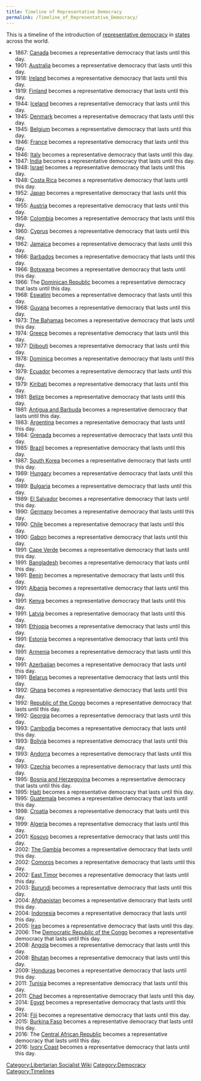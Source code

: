 ```yaml
---
title: Timeline of Representative Democracy
permalink: /Timeline_of_Representative_Democracy/
---
```


This is a timeline of the introduction of [representative
democracy](Representative_Democracy.md "wikilink") in
[states](List_of_States.md "wikilink") across the world.

- 1867: [Canada](Canada.md "wikilink") becomes a representative democracy
  that lasts until this day.
- 1901: [Australia](Australia.md "wikilink") becomes a representative
  democracy that lasts until this day.
- 1918: [Ireland](Ireland.md "wikilink") becomes a representative democracy
  that lasts until this day.
- 1919: [Finland](Finland.md "wikilink") becomes a representative democracy
  that lasts until this day.
- 1944: [Iceland](Iceland.md "wikilink") becomes a representative democracy
  that lasts until this day.
- 1945: [Denmark](Denmark.md "wikilink") becomes a representative democracy
  that lasts until this day.
- 1945: [Belgium](Belgium.md "wikilink") becomes a representative democracy
  that lasts until this day.
- 1946: [France](France.md "wikilink") becomes a representative democracy
  that lasts until this day.
- 1946: [Italy](Italy.md "wikilink") becomes a representative democracy
  that lasts until this day.
- 1947: [India](India.md "wikilink") becomes a representative democracy
  that lasts until this day.
- 1948: [Israel](Israel.md "wikilink") becomes a representative democracy
  that lasts until this day.
- 1948: [Costa Rica](Costa_Rica.md "wikilink") becomes a representative
  democracy that lasts until this day.
- 1952: [Japan](Japan.md "wikilink") becomes a representative democracy
  that lasts until this day.
- 1955: [Austria](Austria.md "wikilink") becomes a representative democracy
  that lasts until this day.
- 1958: [Colombia](Colombia.md "wikilink") becomes a representative
  democracy that lasts until this day.
- 1960: [Cyprus](Cyprus.md "wikilink") becomes a representative democracy
  that lasts until this day.
- 1962: [Jamaica](Jamaica.md "wikilink") becomes a representative democracy
  that lasts until this day.
- 1966: [Barbados](Barbados.md "wikilink") becomes a representative
  democracy that lasts until this day.
- 1966: [Botswana](Botswana.md "wikilink") becomes a representative
  democracy that lasts until this day.
- 1966: The [Dominican Republic](Dominican_Republic.md "wikilink") becomes
  a representative democracy that lasts until this day.
- 1968: [Eswatini](Eswatini.md "wikilink") becomes a representative
  democracy that lasts until this day.
- 1968: [Guyana](Guyana.md "wikilink") becomes a representative democracy
  that lasts until this day.
- 1973: [The Bahamas](The_Bahamas.md "wikilink") becomes a representative
  democracy that lasts until this day.
- 1974: [Greece](Greece.md "wikilink") becomes a representative democracy
  that lasts until this day.
- 1977: [Djibouti](Djibouti.md "wikilink") becomes a representative
  democracy that lasts until this day.
- 1978: [Dominica](Dominica.md "wikilink") becomes a representative
  democracy that lasts until this day.
- 1979: [Ecuador](Ecuador.md "wikilink") becomes a representative democracy
  that lasts until this day.
- 1979: [Kiribati](Kiribati.md "wikilink") becomes a representative
  democracy that lasts until this day.
- 1981: [Belize](Belize.md "wikilink") becomes a representative democracy
  that lasts until this day.
- 1981: [Antigua and Barbuda](Antigua_and_Barbuda.md "wikilink") becomes a
  representative democracy that lasts until this day.
- 1983: [Argentina](Argentina.md "wikilink") becomes a representative
  democracy that lasts until this day.
- 1984: [Grenada](Grenada.md "wikilink") becomes a representative democracy
  that lasts until this day.
- 1985: [Brazil](Brazil.md "wikilink") becomes a representative democracy
  that lasts until this day.
- 1987: [South Korea](South_Korea.md "wikilink") becomes a representative
  democracy that lasts until this day.
- 1989: [Hungary](Hungary.md "wikilink") becomes a representative democracy
  that lasts until this day.
- 1989: [Bulgaria](Bulgaria.md "wikilink") becomes a representative
  democracy that lasts until this day.
- 1989: [El Salvador](El_Salvador.md "wikilink") becomes a representative
  democracy that lasts until this day.
- 1990: [Germany](Germany.md "wikilink") becomes a representative democracy
  that lasts until this day.
- 1990: [Chile](Chile.md "wikilink") becomes a representative democracy
  that lasts until this day.
- 1990: [Gabon](Gabon.md "wikilink") becomes a representative democracy
  that lasts until this day.
- 1991: [Cape Verde](Cape_Verde.md "wikilink") becomes a representative
  democracy that lasts until this day.
- 1991: [Bangladesh](Bangladesh.md "wikilink") becomes a representative
  democracy that lasts until this day.
- 1991: [Benin](Benin.md "wikilink") becomes a representative democracy
  that lasts until this day.
- 1991: [Albania](Albania.md "wikilink") becomes a representative democracy
  that lasts until this day.
- 1991: [Kenya](Kenya.md "wikilink") becomes a representative democracy
  that lasts until this day.
- 1991: [Latvia](Latvia.md "wikilink") becomes a representative democracy
  that lasts until this day.
- 1991: [Ethiopia](Ethiopia.md "wikilink") becomes a representative
  democracy that lasts until this day.
- 1991: [Estonia](Estonia.md "wikilink") becomes a representative democracy
  that lasts until this day.
- 1991: [Armenia](Armenia.md "wikilink") becomes a representative democracy
  that lasts until this day.
- 1991: [Azerbaijan](Azerbaijan.md "wikilink") becomes a representative
  democracy that lasts until this day.
- 1991: [Belarus](Belarus.md "wikilink") becomes a representative democracy
  that lasts until this day.
- 1992: [Ghana](Ghana.md "wikilink") becomes a representative democracy
  that lasts until this day.
- 1992: [Republic of the Congo](Republic_of_the_Congo.md "wikilink")
  becomes a representative democracy that lasts until this day.
- 1992: [Georgia](Georgia.md "wikilink") becomes a representative democracy
  that lasts until this day.
- 1993: [Cambodia](Cambodia.md "wikilink") becomes a representative
  democracy that lasts until this day.
- 1993: [Bolivia](Bolivia.md "wikilink") becomes a representative democracy
  that lasts until this day.
- 1993: [Andorra](Andorra.md "wikilink") becomes a representative democracy
  that lasts until this day.
- 1993: [Czechia](Czechia.md "wikilink") becomes a representative democracy
  that lasts until this day.
- 1995: [Bosnia and Herzegovina](Bosnia_and_Herzegovina.md "wikilink")
  becomes a representative democracy that lasts until this day.
- 1995: [Haiti](Haiti.md "wikilink") becomes a representative democracy
  that lasts until this day.
- 1995: [Guatemala](Guatemala.md "wikilink") becomes a representative
  democracy that lasts until this day.
- 1998: [Croatia](Croatia.md "wikilink") becomes a representative democracy
  that lasts until this day.
- 1999: [Algeria](Algeria.md "wikilink") becomes a representative democracy
  that lasts until this day.
- 2001: [Kosovo](Kosovo.md "wikilink") becomes a representative democracy
  that lasts until this day.
- 2002: [The Gambia](The_Gambia.md "wikilink") becomes a representative
  democracy that lasts until this day.
- 2002: [Comoros](Comoros.md "wikilink") becomes a representative democracy
  that lasts until this day.
- 2002: [East Timor](East_Timor.md "wikilink") becomes a representative
  democracy that lasts until this day.
- 2003: [Burundi](Burundi.md "wikilink") becomes a representative democracy
  that lasts until this day.
- 2004: [Afghanistan](Afghanistan.md "wikilink") becomes a representative
  democracy that lasts until this day.
- 2004: [Indonesia](Indonesia.md "wikilink") becomes a representative
  democracy that lasts until this day.
- 2005: [Iraq](Iraq.md "wikilink") becomes a representative democracy that
  lasts until this day.
- 2006: The [Democratic Republic of the
  Congo](Democratic_Republic_of_the_Congo.md "wikilink") becomes a
  representative democracy that lasts until this day.
- 2008: [Angola](Angola.md "wikilink") becomes a representative democracy
  that lasts until this day.
- 2008: [Bhutan](Bhutan.md "wikilink") becomes a representative democracy
  that lasts until this day.
- 2009: [Honduras](Honduras.md "wikilink") becomes a representative
  democracy that lasts until this day.
- 2011: [Tunisia](Tunisia.md "wikilink") becomes a representative democracy
  that lasts until this day.
- 2011: [Chad](Chad.md "wikilink") becomes a representative democracy that
  lasts until this day.
- 2014: [Egypt](Egypt.md "wikilink") becomes a representative democracy
  that lasts until this day.
- 2014: [Fiji](Fiji.md "wikilink") becomes a representative democracy that
  lasts until this day.
- 2015: [Burkina Faso](Burkina_Faso.md "wikilink") becomes a representative
  democracy that lasts until this day.
- 2016: The [Central African
  Republic](Central_African_Republic.md "wikilink") becomes a
  representative democracy that lasts until this day.
- 2016: [Ivory Coast](Ivory_Coast.md "wikilink") becomes a representative
  democracy that lasts until this day.

[Category:Libertarian Socialist
Wiki](Category:Libertarian_Socialist_Wiki.md "wikilink")
[Category:Democracy](Category:Democracy.md "wikilink")
[Category:Timelines](Category:Timelines.md "wikilink")